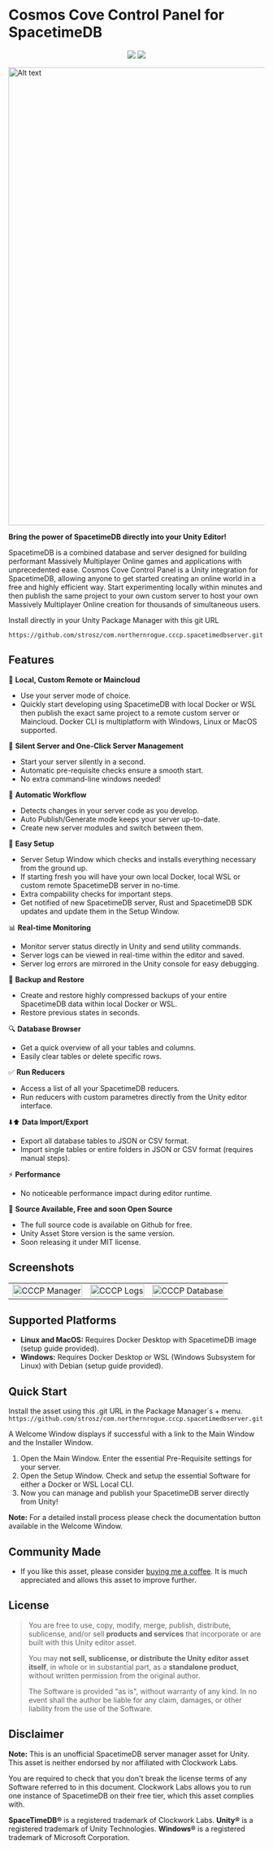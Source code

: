 # Cosmos Cove Control Panel for SpacetimeDB
<p align="center">
<a href="https://github.com/strosz/com.northernrogue.cccp.spacetimedbserver"><img src="https://img.shields.io/badge/Made%20with-Unity-57b9d3.svg?style=flat&logo=unity"></a>
<a href="https://ko-fi.com/northernrogue"><img src="https://img.shields.io/badge/donate%20a%20cup%20of%20ko-fi-8A2BE2"></a>
</p>
<img src="https://northernrogue.se/cosmos_cover_MAIN_new.png" alt="Alt text" width="900">

**Bring the power of SpacetimeDB directly into your Unity Editor!**

SpacetimeDB is a combined database and server designed for building performant Massively Multiplayer Online games and applications with unprecedented ease. Cosmos Cove Control Panel is a Unity integration for SpacetimeDB, allowing anyone to get started creating an online world in a free and highly efficient way. Start experimenting locally within minutes and then publish the same project to your own custom server to host your own Massively Multiplayer Online creation for thousands of simultaneous users.

Install directly in your Unity Package Manager with this git URL

```https://github.com/strosz/com.northernrogue.cccp.spacetimedbserver.git```

## Features

🌌 **Local, Custom Remote or Maincloud**
   - Use your server mode of choice.
   - Quickly start developing using SpacetimeDB with local Docker or WSL then publish the exact same project to a remote custom server or Maincloud. Docker CLI is multiplatform with Windows, Linux or MacOS supported.

🚀 **Silent Server and One-Click Server Management**
   - Start your server silently in a second.
   - Automatic pre-requisite checks ensure a smooth start.
   - No extra command-line windows needed!

🔄 **Automatic Workflow**
   - Detects changes in your server code as you develop.
   - Auto Publish/Generate mode keeps your server up-to-date.
   - Create new server modules and switch between them.

🌱 **Easy Setup**
   - Server Setup Window which checks and installs everything necessary from the ground up.
   - If starting fresh you will have your own local Docker, local WSL or custom remote SpacetimeDB server in no-time.
   - Extra compability checks for important steps.
   - Get notified of new SpacetimeDB server, Rust and SpacetimeDB SDK updates and update them in the Setup Window.

📊 **Real-time Monitoring**
   - Monitor server status directly in Unity and send utility commands.
   - Server logs can be viewed in real-time within the editor and saved.
   - Server log errors are mirrored in the Unity console for easy debugging.

💾 **Backup and Restore**
   - Create and restore highly compressed backups of your entire SpacetimeDB data within local Docker or WSL.
   - Restore previous states in seconds.

🔍 **Database Browser**
   - Get a quick overview of all your tables and columns.
   - Easily clear tables or delete specific rows.

✅ **Run Reducers**
   - Access a list of all your SpacetimeDB reducers.
   - Run reducers with custom parametres directly from the Unity editor interface.

⬇️⬆️ **Data Import/Export**
   - Export all database tables to JSON or CSV format.
   - Import single tables or entire folders in JSON or CSV format (requires manual steps).

⚡ **Performance**
   - No noticeable performance impact during editor runtime.

🔧 **Source Available, Free and soon Open Source**
   - The full source code is available on Github for free.
   - Unity Asset Store version is the same version.
   - Soon releasing it under MIT license.

## Screenshots
<div align="center">
  <table style="max-width: 600px;">
    <tr>
      <td style="text-align: center;">
        <img src="https://www.northernrogue.se/CCCP/cccp_screenshot_main_easilymanage_new.png" alt="CCCP Manager" style="width: 100%; max-width: 250px; height: auto; display: block; margin-left: auto; margin-right: auto;">
      </td>
      <td style="text-align: center;">
        <img src="https://www.northernrogue.se/CCCP/cccp_screenshot_setup_new.png" alt="CCCP Logs" style="width: 100%; max-width: 250px; height: auto; display: block; margin-left: auto; margin-right: auto;">
      </td>
      <td style="text-align: center;">
        <img src="https://www.northernrogue.se/CCCP/cccp_screenshot_output_new.png" alt="CCCP Database" style="width: 100%; max-width: 250px; height: auto; display: block; margin-left: auto; margin-right: auto;">
      </td>
    </tr>
  </table>
</div>

## Supported Platforms

   *   **Linux and MacOS:** Requires Docker Desktop with SpacetimeDB image (setup guide provided).
   *   **Windows:** Requires Docker Desktop or WSL (Windows Subsystem for Linux) with Debian (setup guide provided).

## Quick Start
   Install the asset using this .git URL in the Package Manager´s + menu.<br>
   ```https://github.com/strosz/com.northernrogue.cccp.spacetimedbserver.git```
   
   A Welcome Window displays if successful with a link to the Main Window and the Installer Window.

   1. Open the Main Window. Enter the essential Pre-Requisite settings for your server.
   2. Open the Setup Window. Check and setup the essential Software for either a Docker or WSL Local CLI.
   3. Now you can manage and publish your SpacetimeDB server directly from Unity!

   **Note:** For a detailed install process please check the documentation button available in the Welcome Window.

## Community Made
   - If you like this asset, please consider <a href="https://ko-fi.com/northernrogue">buying me a coffee</a>. It is much appreciated and allows this asset to improve further.

## License
> You are free to use, copy, modify, merge, publish, distribute, sublicense, and/or sell **products and services** that incorporate or are built with this Unity editor asset.  
>  
> You may **not sell, sublicense, or distribute the Unity editor asset itself**, in whole or in substantial part, as a **standalone product**, without written permission from the original author.  
>  
> The Software is provided "as is", without warranty of any kind. In no event shall the author be liable for any claim, damages, or other liability from the use of the Software.

## Disclaimer

   **Note:** This is an unofficial SpacetimeDB server manager asset for Unity. This asset is neither endorsed by nor affiliated with Clockwork Labs.

   You are required to check that you don't break the license terms of any Software referred to in this document. Clockwork Labs allows you to run one instance of SpacetimeDB on their free tier, which this asset complies with.

**SpaceTimeDB®** is a registered trademark of Clockwork Labs. 
**Unity®** is a registered trademark of Unity Technologies.
**Windows®** is a registered trademark of Microsoft Corporation.